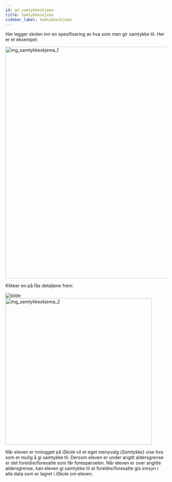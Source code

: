 ```yaml
---
id: gd_samtykkeskjema
title: Samtykkeskjema
sidebar_label: Samtykkeskjema
---
```



Her legger skolen inn en spesifisering av hva som man gir samtykke til. Her er et eksempel:

<img width="723" alt="mg_samtykkeskjema_1" src="https://user-images.githubusercontent.com/80097133/196361479-ae7d6bbc-b729-45e1-8ff4-0bc6dba3d154.png">


Klikker en på  fås detaljene frem:

![bilde](https://user-images.githubusercontent.com/80097133/194519572-fb80ce09-5c8d-4813-ab5f-edc85cc2ff16.png)
<img width="457" alt="mg_samtykkeskjema_2" src="https://user-images.githubusercontent.com/80097133/196361523-3e841a01-f72d-4a91-b2b9-023c13af1ed6.png">

Når eleven er innlogget på iSkole vil et eget menyvalg (_Samtykke_) vise hva som er mulig å gi samtykke til.
Dersom eleven er under angitt aldersgrense er det foreldre/foresatte som får forespørselen. Når eleven er over angitte aldersgrense, kan eleven gi samtykke til at foreldre/foresatte gis innsyn i alle data som er lagret i iSkole om eleven.

